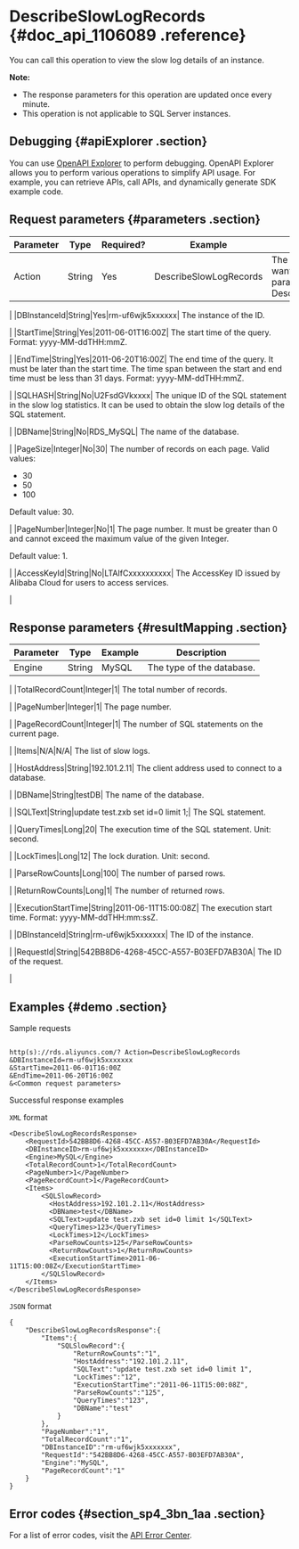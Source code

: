 # DescribeSlowLogRecords {#doc_api_1106089 .reference}

You can call this operation to view the slow log details of an instance.

**Note:** 

-   The response parameters for this operation are updated once every minute.
-   This operation is not applicable to SQL Server instances.

## Debugging {#apiExplorer .section}

You can use [OpenAPI Explorer](https://api.aliyun.com/#product=Rds&api=DescribeSlowLogRecords) to perform debugging. OpenAPI Explorer allows you to perform various operations to simplify API usage. For example, you can retrieve APIs, call APIs, and dynamically generate SDK example code.

## Request parameters {#parameters .section}

|Parameter|Type|Required?|Example|Description|
|---------|----|---------|-------|-----------|
|Action|String|Yes|DescribeSlowLogRecords| The operation that you want to perform. Set this parameter to DescribeSlowLogRecords.

 |
|DBInstanceId|String|Yes|rm-uf6wjk5xxxxxx| The instance of the ID.

 |
|StartTime|String|Yes|2011-06-01T16:00Z| The start time of the query. Format: yyyy-MM-ddTHH:mmZ.

 |
|EndTime|String|Yes|2011-06-20T16:00Z| The end time of the query. It must be later than the start time. The time span between the start and end time must be less than 31 days. Format: yyyy-MM-ddTHH:mmZ.

 |
|SQLHASH|String|No|U2FsdGVkxxxx| The unique ID of the SQL statement in the slow log statistics. It can be used to obtain the slow log details of the SQL statement.

 |
|DBName|String|No|RDS\_MySQL| The name of the database.

 |
|PageSize|Integer|No|30| The number of records on each page. Valid values:

 -   30
-   50
-   100

 Default value: 30.

 |
|PageNumber|Integer|No|1| The page number. It must be greater than 0 and cannot exceed the maximum value of the given Integer.

 Default value: 1.

 |
|AccessKeyId|String|No|LTAIfCxxxxxxxxxx| The AccessKey ID issued by Alibaba Cloud for users to access services.

 |

## Response parameters {#resultMapping .section}

|Parameter|Type|Example|Description|
|---------|----|-------|-----------|
|Engine|String|MySQL| The type of the database.

 |
|TotalRecordCount|Integer|1| The total number of records.

 |
|PageNumber|Integer|1| The page number.

 |
|PageRecordCount|Integer|1| The number of SQL statements on the current page.

 |
|Items|N/A|N/A| The list of slow logs.

 |
|HostAddress|String|192.101.2.11| The client address used to connect to a database.

 |
|DBName|String|testDB| The name of the database.

 |
|SQLText|String|update test.zxb set id=0 limit 1;| The SQL statement.

 |
|QueryTimes|Long|20| The execution time of the SQL statement. Unit: second.

 |
|LockTimes|Long|12| The lock duration. Unit: second.

 |
|ParseRowCounts|Long|100| The number of parsed rows.

 |
|ReturnRowCounts|Long|1| The number of returned rows.

 |
|ExecutionStartTime|String|2011-06-11T15:00:08Z| The execution start time. Format: yyyy-MM-ddTHH:mm:ssZ.

 |
|DBInstanceId|String|rm-uf6wjk5xxxxxxx| The ID of the instance.

 |
|RequestId|String|542BB8D6-4268-45CC-A557-B03EFD7AB30A| The ID of the request.

 |

## Examples {#demo .section}

Sample requests

``` {#request_demo}

http(s)://rds.aliyuncs.com/? Action=DescribeSlowLogRecords
&DBInstanceId=rm-uf6wjk5xxxxxxx
&StartTime=2011-06-01T16:00Z 
&EndTime=2011-06-20T16:00Z 
&<Common request parameters>

```

Successful response examples

`XML` format

``` {#codeblock_tn8_slj_yes}
<DescribeSlowLogRecordsResponse> 
    <RequestId>542BB8D6-4268-45CC-A557-B03EFD7AB30A</RequestId>
    <DBInstanceID>rm-uf6wjk5xxxxxxx</DBInstanceID> 
    <Engine>MySQL</Engine>
    <TotalRecordCount>1</TotalRecordCount>
    <PageNumber>1</PageNumber>
    <PageRecordCount>1</PageRecordCount>
    <Items>
        <SQLSlowRecord>
          <HostAddress>192.101.2.11</HostAddress>
          <DBName>test</DBName>
          <SQLText>update test.zxb set id=0 limit 1</SQLText>
          <QueryTimes>123</QueryTimes>
          <LockTimes>12</LockTimes>
          <ParseRowCounts>125</ParseRowCounts>
          <ReturnRowCounts>1</ReturnRowCounts>
          <ExecutionStartTime>2011-06-11T15:00:08Z</ExecutionStartTime>
        </SQLSlowRecord>
    </Items>
</DescribeSlowLogRecordsResponse>
```

`JSON` format

``` {#codeblock_yic_le6_584}
{
	"DescribeSlowLogRecordsResponse":{
		"Items":{
			"SQLSlowRecord":{
				"ReturnRowCounts":"1",
				"HostAddress":"192.101.2.11",
				"SQLText":"update test.zxb set id=0 limit 1",
				"LockTimes":"12",
				"ExecutionStartTime":"2011-06-11T15:00:08Z",
				"ParseRowCounts":"125",
				"QueryTimes":"123",
				"DBName":"test"
			}
		},
		"PageNumber":"1",
		"TotalRecordCount":"1",
		"DBInstanceID":"rm-uf6wjk5xxxxxxx",
		"RequestId":"542BB8D6-4268-45CC-A557-B03EFD7AB30A",
		"Engine":"MySQL",
		"PageRecordCount":"1"
	}
}
```

## Error codes {#section_sp4_3bn_1aa .section}

For a list of error codes, visit the [API Error Center](https://error-center.alibabacloud.com/status/product/Rds).

